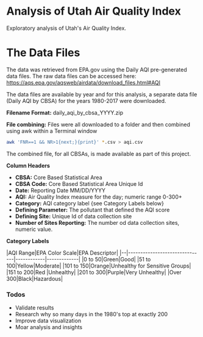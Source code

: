 # Analysis of Utah Air Quality Index
Exploratory analysis of Utah's Air Quality Index. 

# The Data Files
The data was retrieved from EPA.gov using the Daily AQI pre-generated data files. The raw data files can be accessed here: https://aqs.epa.gov/aqsweb/airdata/download_files.html#AQI

The data files are available by year and for this analysis, a separate data file (Daily AQI by CBSA) for the years 1980-2017 were downloaded. 

__Filename Format:__ daily_aqi_by_cbsa_YYYY.zip

__File combining:__ Files were all downloaded to a folder and then combined using awk within a Terminal window

```sh
awk 'FNR==1 && NR>1{next;}{print}' *.csv > aqi.csv
```
The combined file, for all CBSAs, is made available as part of this project.

__Column Headers__
- __CBSA:__ Core Based Statistical Area
- __CBSA Code:__ Core Based Statistical Area Unique Id
- __Date:__ Reporting Date MM/DD/YYYY
- __AQI:__ Air Quality Index measure for the day; numeric range 0-300+
- __Category:__ AQI category label {see Category Labels below}
- __Defining Parameter:__ The pollutant that defined the AQI score
- __Defining Site:__ Unique Id of data collection site
- __Number of Sites Reporting:__ The number od data collection sites, numeric value.

__Category Labels__

|AQI Range|EPA Color Scale|EPA Descriptor|
|--|-------------------------------|------------|-------------|
|0 to 50|Green|Good|
|51 to 100|Yellow|Moderate|
|101 to 150|Orange|Unhealthy for Sensitive Groups|
|151 to 200|Red |Unhealthy|
|201 to 300|Purple|Very Unhealthy|
|Over 300|Black|Hazardous|

### Todos

 - Validate results
 - Research why so many days in the 1980's top at exactly 200
 - Improve data visualization
 - Moar analysis and insights
